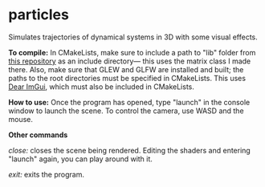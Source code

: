 # particles
Simulates trajectories of dynamical systems in 3D with some visual effects. 

**To compile:** In CMakeLists, make sure to include a path to "lib" folder from [this repository](https://github.com/ebajec/linear-algebra) as an include directory— this uses the matrix class I made there.  Also, make sure that GLEW and GLFW are installed and built; the paths to the root directories must be specified in CMakeLists.  This uses [Dear ImGui](https://github.com/ocornut/imgui), which must also be included in CMakeLists.

**How to use:** Once the program has opened, type "launch" in the console window to launch the scene.  To control the camera, use WASD and the mouse.

**Other commands**

*close:* closes the scene being rendered. Editing the shaders and entering "launch" again, you can play around with it.

*exit:* exits the program.

